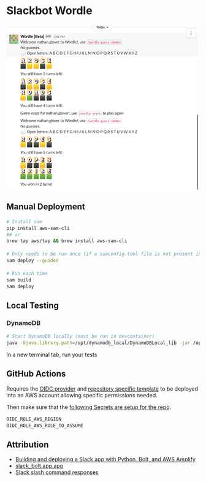 # Slackbot Wordle

![Slackbot Example](img/sample.png)

## Manual Deployment

```bash
# Install sam
pip install aws-sam-cli
## or
brew tap aws/tap && brew install aws-sam-cli

# Only needs to be run once (if a samconfig.toml file is not present in samconfig.toml)
sam deploy --guided

# Run each time
sam build
sam deploy
```

## Local Testing

### DynamoDB

```bash
# Start DynamoDB locally (must be run in devcontainer)
java -Djava.library.path=/opt/dynamodb_local/DynamoDBLocal_lib -jar /opt/dynamodb_local/DynamoDBLocal.jar -sharedDb
```

In a new terminal tab, run your tests

## GitHub Actions

Requires the [OIDC provider](.github/cfn/oidc-provider.yml) and [repository specific template](.github/cfn/oidc.yml) to be deployed into an AWS account allowing specific permissions needed.

Then make sure that the [following Secrets are setup for the repo](https://github.com/t04glovern/slackbot-wordle/settings/secrets/actions).

```bash
OIDC_ROLE_AWS_REGION
OIDC_ROLE_AWS_ROLE_TO_ASSUME
```

## Attribution

* [Building and deploying a Slack app with Python, Bolt, and AWS Amplify](https://www.xiegerts.com/post/slack-app-bolt-python-amplify/)
* [slack_bolt.app.app](https://slack.dev/bolt-python/api-docs/slack_bolt/app/app.html#slack_bolt.app.app.App)
* [Slack slash command responses](https://api.slack.com/interactivity/slash-commands#app_command_handling)
